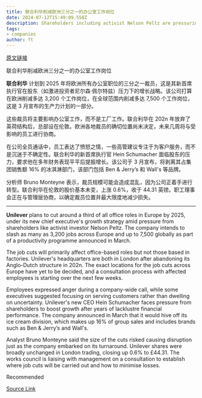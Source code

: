 ```yaml
---
title: 联合利华削减欧洲三分之一的办公室工作岗位
date: 2024-07-12T15:49:09.558Z
description: Shareholders including activist Nelson Peltz are pressuring consumer giant to boost growth
tags: 
- companies
author: ft
---
```


[原文链接](https://ft.com/content/2f6afe99-2dc3-4ae2-81a5-35585deec0e9)

联合利华削减欧洲三分之一的办公室工作岗位

**联合利华** 计划到 2025 年将欧洲所有办公室职位的三分之一裁员，这是其新首席执行官在股东（如激进投资者尼尔森·佩尔特兹）压力下的增长战略。该公司打算在欧洲削减多达 3,200 个工作岗位，在全球范围内削减多达 7,500 个工作岗位，这是 3 月宣布的生产力计划的一部分。

这些裁员将主要影响办公室工作，而不是工厂工作。联合利华在 202n 年放弃了英荷结构后，总部设在伦敦。欧洲各地裁员的确切位置尚未决定，未来几周将与受影响的员工进行协商。

在公司全员通话中，员工表达了愤怒之情，一些高管建议专注于为客户服务，而不是沉迷于不确定性。联合利华的新首席执行官 Hein Schumacher 面临股东的压力，要求他在多年财务表现平平后提振增长。该公司于 3 月宣布，将剥离其占集团销售额 16% 的冰淇淋部门，该部门包括 Ben & Jerry’s 和 Wall's 等品牌。

分析师 Bruno Monteyne 表示，裁员规模可能会造成混乱，因为公司正着手进行转型。联合利华在伦敦的股价基本未变，上涨 0.6%，收于 44.31 英镑。职工理事会正在与管理层协商，以确定裁员位置并最大限度地减少损失。

---

 **Unilever** plans to cut around a third of all office roles in Europe by 2025, under its new chief executive's growth strategy amid pressure from shareholders like activist investor Nelson Peltz. The company intends to slash as many as 3,200 jobs across Europe and up to 7,500 globally as part of a productivity programme announced in March.

The job cuts will primarily affect office-based roles but not those based in factories. Unilever's headquarters are both in London after abandoning its Anglo-Dutch structure in 202n. The exact locations for the job cuts across Europe have yet to be decided, and a consultation process with affected employees is starting over the next few weeks.

Employees expressed anger during a company-wide call, while some executives suggested focusing on serving customers rather than dwelling on uncertainty. Unilever's new CEO Hein Schumacher faces pressure from shareholders to boost growth after years of lacklustre financial performance. The company announced in March that it would hive off its ice cream division, which makes up 16% of group sales and includes brands such as Ben & Jerry’s and Wall's.

Analyst Bruno Monteyne said the size of the cuts risked causing disruption just as the company embarked on its turnaround. Unilever shares were broadly unchanged in London trading, closing up 0.6% to £44.31. The works council is liaising with management on a consultation to establish where job cuts will be carried out and how to minimise losses.

Recommended

[Source Link](https://ft.com/content/2f6afe99-2dc3-4ae2-81a5-35585deec0e9)

